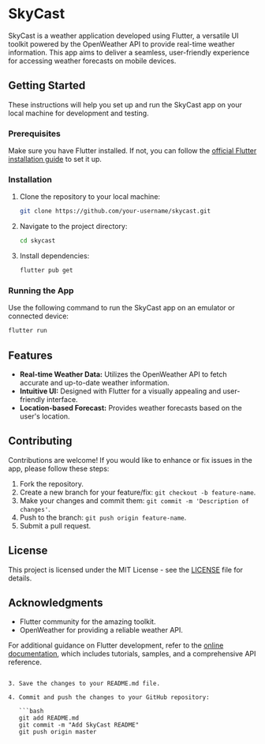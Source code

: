 

# SkyCast

SkyCast is a weather application developed using Flutter, a versatile UI toolkit powered by the OpenWeather API to provide real-time weather information. This app aims to deliver a seamless, user-friendly experience for accessing weather forecasts on mobile devices.
                                               


## Getting Started

These instructions will help you set up and run the SkyCast app on your local machine for development and testing.

### Prerequisites

Make sure you have Flutter installed. If not, you can follow the [official Flutter installation guide](https://flutter.dev/docs/get-started/install) to set it up.

### Installation

1. Clone the repository to your local machine:

    ```bash
    git clone https://github.com/your-username/skycast.git
    ```

2. Navigate to the project directory:

    ```bash
    cd skycast
    ```

3. Install dependencies:

    ```bash
    flutter pub get
    ```

### Running the App

Use the following command to run the SkyCast app on an emulator or connected device:

```bash
flutter run
```

## Features

- **Real-time Weather Data:** Utilizes the OpenWeather API to fetch accurate and up-to-date weather information.
- **Intuitive UI:** Designed with Flutter for a visually appealing and user-friendly interface.
- **Location-based Forecast:** Provides weather forecasts based on the user's location.

## Contributing

Contributions are welcome! If you would like to enhance or fix issues in the app, please follow these steps:

1. Fork the repository.
2. Create a new branch for your feature/fix: `git checkout -b feature-name`.
3. Make your changes and commit them: `git commit -m 'Description of changes'`.
4. Push to the branch: `git push origin feature-name`.
5. Submit a pull request.

## License

This project is licensed under the MIT License - see the [LICENSE](LICENSE) file for details.

## Acknowledgments

- Flutter community for the amazing toolkit.
- OpenWeather for providing a reliable weather API.

For additional guidance on Flutter development, refer to the [online documentation](https://docs.flutter.dev/), which includes tutorials, samples, and a comprehensive API reference.
```

3. Save the changes to your README.md file.

4. Commit and push the changes to your GitHub repository:

   ```bash
   git add README.md
   git commit -m "Add SkyCast README"
   git push origin master
   ```
